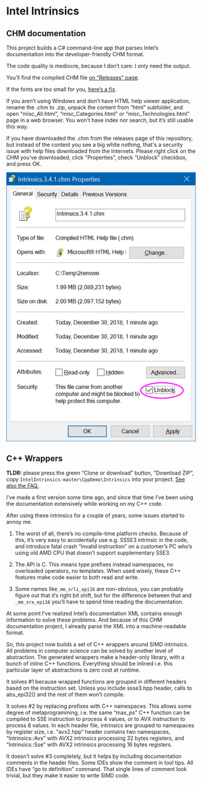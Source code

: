 # Intel Intrinsics

## CHM documentation

This project builds a C# command-line app that parses Intel’s documentation into the developer-friendly CHM format.

The code quality is mediocre, because I don’t care: I only need the output.

You’ll find the compiled CHM file [on “Releases” page](https://github.com/Const-me/IntelIntrinsics/releases).

If the fonts are too small for you, [here’s a fix](https://superuser.com/a/204783/31483).

If you aren’t using Windows and don’t have HTML help viewer application, rename the .chm to .zip, unpack the content from “html” subfolder, and open “misc\_All.html”, “misc\_Categories.html” or “misc\_Technologies.html” page in a web browser.
You won’t have index nor search, but it’s still usable this way.

If you have downloaded the .chm from the releases page of this repository, but instead of the content you see a big white nothing, that's a security issue with help files downloaded from the Internets. Please right click on the CHM you’ve downloaded, click "Properties", check “Unblock” checkbox, and press OK.

![Screenshot](chm-unblock.png)

## C++ Wrappers

**TLDR:** please press the green “Clone or download” button, “Download ZIP”, copy `IntelIntrinsics-master\CppDemo\Intrinsics` into your project. [See also the FAQ.](https://github.com/Const-me/IntelIntrinsics/blob/master/cpp-faq.md)

I’ve made a first version some time ago, and since that time I’ve been using the documentation extensively while working on my C++ code.

After using these intrinsics for a couple of years, some issues started to annoy me.

1. The worst of all, there’s no compile-time platform checks.
Because of this, it’s very easy to accidentally use e.g. SSSE3 intrinsic in the code, and introduce fatal crash “invalid instruction” on a customer’s PC who’s using old AMD CPU that doesn’t support supplementary SSE3.

2. The API is C. This means type prefixes instead namespaces, no overloaded operators, no templates. When used wisely, these C++ features make code easier to both read and write.

3. Some names like`_mm_srli_epi16` are non-obvious, you can probably figure out that it’s right bit shift, but for the difference between that and `_mm_sra_epi16` you’ll have to spend time reading the documentation.

At some point I’ve realized Intel’s documentation XML contains enough information to solve these problems. And because of this CHM documentation project, I already parse the XML into a machine-readable format.

So, this project now builds a set of C++ wrappers around SIMD intrinsics. All problems in computer science can be solved by another level of abstraction.
The generated wrappers make a header-only library, with a bunch of inline C++ functions. Everything should be inlined i.e. this particular layer of abstractions is zero cost at runtime.

It solves #1 because wrapped functions are grouped in different headers based on the instruction set. Unless you include ssse3.hpp header, calls to abs_epi32() and the rest of them won’t compile.

It solves #2 by replacing prefixes with C++ namespaces. This allows some degree of metaprogramming, i.e. the same “max_ps” C++ function can be compiled to SSE instruction to process 4 values, or to AVX instruction to process 8 values. 
In each header file, intrinsics are grouped to namespaces by register size, i.e. “avx2.hpp” header contains two namespaces, “Intrinsics::Avx” with AVX2 intrinsics processing 32 bytes registers, and “Intrinsics::Sse” with AVX2 intrinsics processing 16 bytes registers.

It doesn’t solve #3 completely, but it helps by including documentation comments in the header files. Some IDEs show the comment in tool tips. All IDEs have “go to definition” command.
That single lines of comment look trivial, but they make it easier to write SIMD code.
